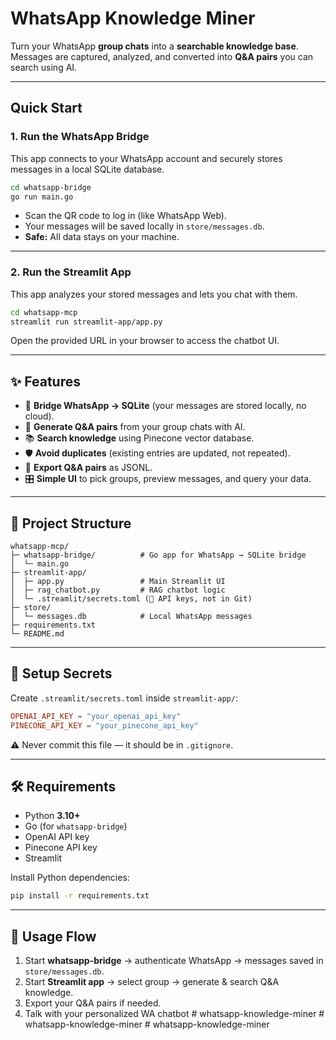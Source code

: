

# WhatsApp Knowledge Miner

Turn your WhatsApp **group chats** into a **searchable knowledge base**.
Messages are captured, analyzed, and converted into **Q\&A pairs** you can search using AI.

---

## Quick Start

### 1. Run the WhatsApp Bridge

This app connects to your WhatsApp account and securely stores messages in a local SQLite database.

```bash
cd whatsapp-bridge
go run main.go
```

* Scan the QR code to log in (like WhatsApp Web).
* Your messages will be saved locally in `store/messages.db`.
* **Safe:** All data stays on your machine.

---

### 2. Run the Streamlit App

This app analyzes your stored messages and lets you chat with them.

```bash
cd whatsapp-mcp
streamlit run streamlit-app/app.py
```

Open the provided URL in your browser to access the chatbot UI.

---

## ✨ Features

* 🔗 **Bridge WhatsApp → SQLite** (your messages are stored locally, no cloud).
* 🤖 **Generate Q\&A pairs** from your group chats with AI.
* 📚 **Search knowledge** using Pinecone vector database.
* 🛡️ **Avoid duplicates** (existing entries are updated, not repeated).
* 📂 **Export Q\&A pairs** as JSONL.
* 🎛️ **Simple UI** to pick groups, preview messages, and query your data.

---

## 📂 Project Structure

```
whatsapp-mcp/
├─ whatsapp-bridge/          # Go app for WhatsApp → SQLite bridge
│  └─ main.go
├─ streamlit-app/
│  ├─ app.py                 # Main Streamlit UI
│  ├─ rag_chatbot.py         # RAG chatbot logic
│  └─ .streamlit/secrets.toml (🔑 API keys, not in Git)
├─ store/
│  └─ messages.db            # Local WhatsApp messages
├─ requirements.txt
└─ README.md
```

---

## 🔑 Setup Secrets

Create `.streamlit/secrets.toml` inside `streamlit-app/`:

```toml
OPENAI_API_KEY = "your_openai_api_key"
PINECONE_API_KEY = "your_pinecone_api_key"
```

⚠️ Never commit this file — it should be in `.gitignore`.

---

## 🛠️ Requirements

* Python **3.10+**
* Go (for `whatsapp-bridge`)
* OpenAI API key
* Pinecone API key
* Streamlit

Install Python dependencies:

```bash
pip install -r requirements.txt
```

---

## 🎯 Usage Flow

1. Start **whatsapp-bridge** → authenticate WhatsApp → messages saved in `store/messages.db`.
2. Start **Streamlit app** → select group → generate & search Q\&A knowledge.
3. Export your Q\&A pairs if needed.
4. Talk with your personalized WA chatbot
#   w h a t s a p p - k n o w l e d g e - m i n e r  
 #   w h a t s a p p - k n o w l e d g e - m i n e r  
 #   w h a t s a p p - k n o w l e d g e - m i n e r  
 